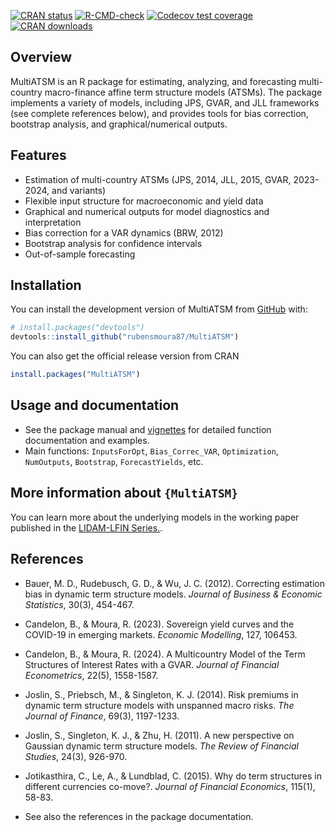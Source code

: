 
<!-- README.md is generated from README.Rmd. Please edit that file -->
<!-- badges: start -->

[![CRAN
status](https://www.r-pkg.org/badges/version/MultiATSM)](https://cran.r-project.org/package=MultiATSM)
[![R-CMD-check](https://github.com/mothur/phylotypr/actions/workflows/R-CMD-check.yaml/badge.svg)](https://github.com/mothur/phylotypr/actions/workflows/R-CMD-check.yaml)
[![Codecov test
coverage](https://codecov.io/gh/mothur/phylotypr/branch/main/graph/badge.svg)](https://app.codecov.io/gh/mothur/phylotypr?branch=main)
[![CRAN
downloads](https://cranlogs.r-pkg.org/badges/MultiATSM)](https://CRAN.R-project.org/package=MultiATSM)

<!-- badges: end -->

## Overview

MultiATSM is an R package for estimating, analyzing, and forecasting
multi-country macro-finance affine term structure models (ATSMs). The
package implements a variety of models, including JPS, GVAR, and JLL
frameworks (see complete references below), and provides tools for bias
correction, bootstrap analysis, and graphical/numerical outputs.

## Features

- Estimation of multi-country ATSMs (JPS, 2014, JLL, 2015, GVAR,
  2023-2024, and variants)
- Flexible input structure for macroeconomic and yield data
- Graphical and numerical outputs for model diagnostics and
  interpretation
- Bias correction for a VAR dynamics (BRW, 2012)
- Bootstrap analysis for confidence intervals
- Out-of-sample forecasting

## Installation

You can install the development version of MultiATSM from
[GitHub](https://github.com/) with:

``` r
# install.packages("devtools")
devtools::install_github("rubensmoura87/MultiATSM")
```

You can also get the official release version from CRAN

``` r
install.packages("MultiATSM")
```

## Usage and documentation

- See the package manual and
  [vignettes](https://https://rubensmoura87.github.io/articles/MultiATSM/)
  for detailed function documentation and examples.
- Main functions: `InputsForOpt`, `Bias_Correc_VAR`, `Optimization`,
  `NumOutputs`, `Bootstrap`, `ForecastYields`, etc.

## More information about `{MultiATSM}`

You can learn more about the underlying models in the working paper
published in the [LIDAM-LFIN
Series.](https://dial.uclouvain.be/pr/boreal/object/boreal%3A259119/datastream/PDF_01/view#:~:text=Abstract,sample%20forecasting%20of%20bond%20yields.).

## References

- Bauer, M. D., Rudebusch, G. D., & Wu, J. C. (2012). Correcting
  estimation bias in dynamic term structure models. *Journal of Business
  & Economic Statistics*, 30(3), 454-467.

- Candelon, B., & Moura, R. (2023). Sovereign yield curves and the
  COVID-19 in emerging markets. *Economic Modelling*, 127, 106453.

- Candelon, B., & Moura, R. (2024). A Multicountry Model of the Term
  Structures of Interest Rates with a GVAR. *Journal of Financial
  Econometrics*, 22(5), 1558-1587.

- Joslin, S., Priebsch, M., & Singleton, K. J. (2014). Risk premiums in
  dynamic term structure models with unspanned macro risks. *The Journal
  of Finance*, 69(3), 1197-1233.

- Joslin, S., Singleton, K. J., & Zhu, H. (2011). A new perspective on
  Gaussian dynamic term structure models. *The Review of Financial
  Studies*, 24(3), 926-970.

- Jotikasthira, C., Le, A., & Lundblad, C. (2015). Why do term
  structures in different currencies co-move?. *Journal of Financial
  Economics*, 115(1), 58-83.

- See also the references in the package documentation.
